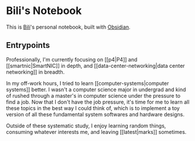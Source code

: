 # Bili's Notebook

This is [Bili](https://qobilidop.dev)'s personal notebook, built with [Obsidian](https://obsidian.md).

## Entrypoints

Professionally, I'm currently focusing on [[p4|P4]] and [[smartnic|SmartNIC]] in depth, and [[data-center-networking|data center networking]] in breadth.

In my off-work hours, I tried to learn [[computer-systems|computer systems]] better. I wasn't a computer science major in undergrad and kind of rushed through a master's in computer science under the pressure to find a job. Now that I don't have the job pressure, it's time for me to learn all these topics in the best way I could think of, which is to implement a toy version of all these fundamental system softwares and hardware designs.

Outside of these systematic study, I enjoy learning random things, consuming whatever interests me, and leaving [[latest|marks]] sometimes.
